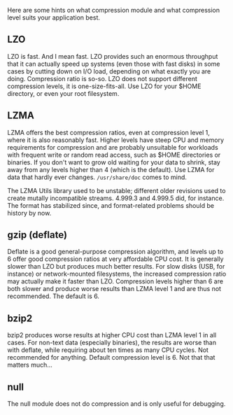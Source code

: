 Here are some hints on what compression module and what compression level suits your application best.

## LZO ##
LZO is fast. And I mean fast. LZO provides such an enormous throughput that it can actually speed up systems (even those with fast disks) in some cases by cutting down on I/O load, depending on what exactly you are doing. Compression ratio is so-so. LZO does not support different compression levels, it is one-size-fits-all. Use LZO for your $HOME directory, or even your root filesystem.

## LZMA ##
LZMA offers the best compression ratios, even at compression level 1, where it is also reasonably fast. Higher levels have steep CPU and memory requirements for compression and are probably unsuitable for workloads with frequent write or random read access, such as $HOME directories or binaries. If you don't want to grow old waiting for your data to shrink, stay away from any levels higher than 4 (which is the default). Use LZMA for data that hardly ever changes. `/usr/share/doc` comes to mind.

The LZMA Utils library used to be unstable; different older revisions used to create mutally incompatible streams. 4.999.3 and 4.999.5 did, for instance. The format has stabilized since, and format-related problems should be history by now.

## gzip (deflate) ##
Deflate is a good general-purpose compression algorithm, and levels up to 6 offer good compression ratios at very affordable CPU cost. It is generally slower than LZO but produces much better results. For slow disks (USB, for instance) or network-mounted filesystems, the increased compression ratio may actually make it faster than LZO. Compression levels higher than 6 are both slower and produce worse results than LZMA level 1 and are thus not recommended. The default is 6.

## bzip2 ##
bzip2 produces worse results at higher CPU cost than LZMA level 1 in all cases. For non-text data (especially binaries), the results are worse than with deflate, while requiring about ten times as many CPU cycles. Not recommended for anything. Default compression level is 6. Not that that matters much...

## null ##
The null module does not do compression and is only useful for debugging.